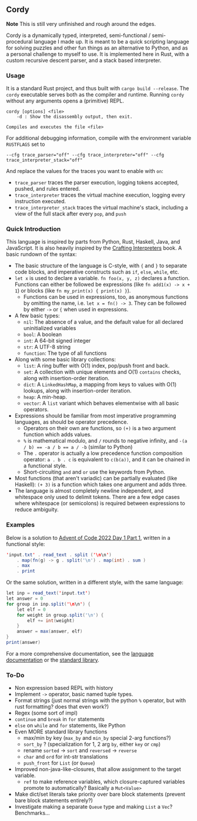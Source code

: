 ## Cordy

**Note** This is still very unfinished and rough around the edges.

Cordy is a dynamically typed, interpreted, semi-functional / semi-procedural language I made up. It is meant to be a quick scripting language for solving puzzles and other fun things as an alternative to Python, and as a personal challenge to myself to use. It is implemented here in Rust, with a custom recursive descent parser, and a stack based interpreter.

### Usage

It is a standard Rust project, and thus built with `cargo build --release`. The `cordy` executable serves both as the compiler and runtime. Running `cordy` without any arguments opens a (primitive) REPL.

```
cordy [options] <file>
    -d : Show the disassembly output, then exit.

Compiles and executes the file <file>
```

For additional debugging information, compile with the environment variable `RUSTFLAGS` set to

```
--cfg trace_parser="off" --cfg trace_interpreter="off" --cfg trace_interpreter_stack="off"
```

And replace the values for the traces you want to enable with `on`:

- `trace_parser` traces the parser execution, logging tokens accepted, pushed, and rules entered.
- `trace_interpreter` traces the virtual machine execution, logging every instruction executed.
- `trace_interpreter_stack` traces the virtual machine's stack, including a view of the full stack after every `pop`, and `push`


### Quick Introduction

This language is inspired by parts from Python, Rust, Haskell, Java, and JavaScript. It is also heavily inspired by the [Crafting Interpreters](https://craftinginterpreters.com/) book. A basic rundown of the syntax:

- The basic structure of the language is C-style, with `{` and `}` to separate code blocks, and imperative constructs such as `if`, `else`, `while`, etc.
- `let x` is used to declare a variable. `fn foo(x, y, z)` declares a function. Functions can either be followed be expressions (like `fn add1(x) -> x + 1`) or blocks (like `fn my_print(x) { print(x) }`).
    - Functions can be used in expressions, too, as anonymous functions by omitting the name, i.e. `let x = fn() -> 3`. They can be followed by either `->` or `{` when used in expressions.
- A few basic types:
    - `nil`: The absence of a value, and the default value for all declared uninitialized variables
    - `bool`: A boolean
    - `int`: A 64-bit signed integer
    - `str`: A UTF-8 string
    - `function`: The type of all functions
- Along with some basic library collections:
    - `list`: A ring buffer with O(1) index, pop/push front and back.
    - `set`: A collection with unique elements and O(1) `contains` checks, along with insertion-order iteration.
    - `dict`: A `LinkedHashMap`, a mapping from keys to values with O(1) lookups, along with insertion-order iteration.
    - `heap`: A min-heap.
    - `vector`: A `list` variant which behaves elementwise with all basic operators.
- Expressions should be familiar from most imperative programming languages, as should be operator precedence.
    - Operators on their own are functions, so `(+)` is a two argument function which adds values.
    - `%` is mathematical modulo, and `/` rounds to negative infinity, and `-(a / b) == -a / b == a / -b` (similar to Python)
    - The `.` operator is actually a low precedence function composition operator: `a . b . c` is equivalent to `c(b(a))`, and it can be chained in a functional style.
    - Short-circuiting `and` and `or` use the keywords from Python.
- Most functions (that aren't variadic) can be partially evaluated (like Haskell): `(+ 3)` is a function which takes one argument and adds three.
- The language is almost completely newline independent, and whitespace only used to delimit tokens. There are a few edge cases where whitespace (or semicolons) is required between expressions to reduce ambiguity.


### Examples

Below is a solution to [Advent of Code 2022 Day 1 Part 1](https://adventofcode.com/2022/day/1), written in a functional style:

```java
'input.txt' . read_text . split ('\n\n')
    . map(fn(g) -> g . split('\n') . map(int) . sum )
    . max
    . print
```

Or the same solution, written in a different style, with the same language:

```java
let inp = read_text('input.txt')
let answer = 0
for group in inp.split('\n\n') {
    let elf = 0
    for weight in group.split('\n') {
        elf += int(weight)
    }
    answer = max(answer, elf)
}
print(answer)

```

For a more comprehensive documentation, see the [language documentation](./docs/language.md) or the [standard library](./docs/stdlib.md).


### To-Do

- Non expression based REPL with history
- Implement `->` operator, basic named tuple types.
- Format strings (just normal strings with the python `%` operator, but with rust formatting? does that even work?)
- Regex (some sort of impl)
- `continue` and `break` in `for` statements
- `else` on `while` and `for` statements, like Python
- Even MORE standard library functions
  - max/min by key (`max_by` and `min_by` special 2-arg functions?)
  - `sort_by` ? (specialization for 1, 2 arg `by`, either `key` or `cmp`)
  - rename `sorted` -> `sort` and `reversed` -> `reverse`
  - `char` and `ord` for int-str translations
  - `push_front` for `List` (or `Queue`)
- Improved non-java-like-closures, that allow assignment to the target variable.
  - `ref` to make reference variables, which closure-captured variables promote to automatically? Basically a `Mut<Value>`
- Make dict/set literals take priority over bare block statements (prevent bare block statements entirely?)
- Investigate making a separate `Queue` type and making `List` a `Vec`? Benchmarks...